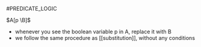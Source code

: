 #PREDICATE_LOGIC 

$A[p \B]$  
- whenever you see the boolean variable p in A, replace it with B  
- we follow the same procedure as [[substitution]], without any conditions

